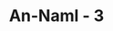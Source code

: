 ---
title: "An-Naml - 3"
no: 3
arabic_no: ٣
ayah: الَّذِيْنَ يُقِيْمُوْنَ الصَّلٰوةَ وَيُؤْتُوْنَ الزَّكٰوةَ وَهُمْ بِالْاٰخِرَةِ هُمْ يُوْقِنُوْنَ 
translation: "(yaitu) orang-orang yang melaksanakan salat dan menunaikan zakat, dan mereka meyakini adanya akhirat."
tafsir: "Ayat ini menerangkan sifat-sifat orang mukmin, yaitu:\n\n1. Mendirikan salat, yaitu menunaikan salat wajib dengan menyempurnakan rukun dan syaratnya, sesuai dengan yang diperintahkan Allah. Salat dikerjakan dengan segala ketulusan hati, kekhusyukan, dan kerendahan hati di hadapan Allah. Salat dapat mencegah perbuatan-perbuatan yang keji dan mungkar karena salat dapat menghilangkan sifat-sifat jiwa yang negatif. Salat merupakan unsur yang membentuk ketakwaan di samping iman kepada yang gaib. Kekhusyukan dalam melaksanakan salat menjadi salah satu syarat untuk menjadi orang mukmin yang sejati.\n\nKedudukan salat dalam Islam antara lain adalah:\n\na. Sebagai tiang agama, tanpa salat agama akan runtuh.\n\nb. Sebagai kewajiban pertama dari Allah sebelum kewajiban-kewajiban ibadah lainnya. Perintah wajib ini diterima langsung oleh Nabi Muhammad tanpa perantaraan malaikat Jibril sebagaimana yang disebutkan dalam kisah Isra' Mi'raj.\n\nc. Salat merupakan amal yang pertama-tama diperhitungkan (hisab) pada hari Kiamat nanti. Kalau baik salatnya, maka semua amal lainnya akan baik pula. Sebaliknya, kalau salatnya rusak, maka semua amal lainnya ikut rusak.\n\n2. Menunaikan zakat yang merupakan salah satu dari rukun Islam yang lima. Membayar zakat itu wajib sesuai dengan ketentuan yang ditetapkan Allah dan Rasul-Nya. Abu Bakar sebagai khalifah pertama setelah Nabi Muhammad wafat, telah memerangi orang-orang yang tidak mau membayar zakat. Padahal zakat itu merupakan suatu kewajiban yang berhu-bungan dengan harta. Dengan zakat, orang-orang mukmin membersihkan jiwa mereka dari sifat kikir dan tamak. Kedua sifat ini dapat menimbulkan fitnah (keonaran) bagi pemilik harta. \n\nHarta adalah rezeki dari Allah yang wajib disyukuri dengan menunaikan zakat, sebagai cara untuk menyucikannya. Pada harta tersebut ada bagian yang menjadi hak orang-orang miskin. Bagi orang-orang miskin zakat dapat membersihkan jiwa mereka dari sifat-sifat dengki dan iri hati kepada orang-orang kaya. Dengan demikian, hubungan baik antara si kaya dan si miskin dalam masyarakat akan tetap terjaga dan kesenjangan antara keduanya bisa dikurangi.\n\n3. Yakin akan adanya hari akhirat, maksudnya ialah yakin akan adanya hidup setelah mati. Semua orang akan kembali menghadap Allah untuk diperhitungkan amal baik dan buruknya. Keduanya akan dibalas dengan balasan yang setimpal.\n\nDengan demikian, setiap manusia akan mempertanggungjawabkan apa yang diperbuatnya selama hidup di dunia. Ini berarti bahwa manusia diciptakan Allah di dunia bukanlah tanpa tujuan atau sia-sia belaka. Allah mengingatkan hal ini dalam firman-Nya:\n\nMaka apakah kamu mengira bahwa Kami menciptakan kamu main-main (tanpa ada maksud) dan bahwa kamu tidak akan dikembalikan kepada Kami? (al-Mu'minun/23: 115)."
---